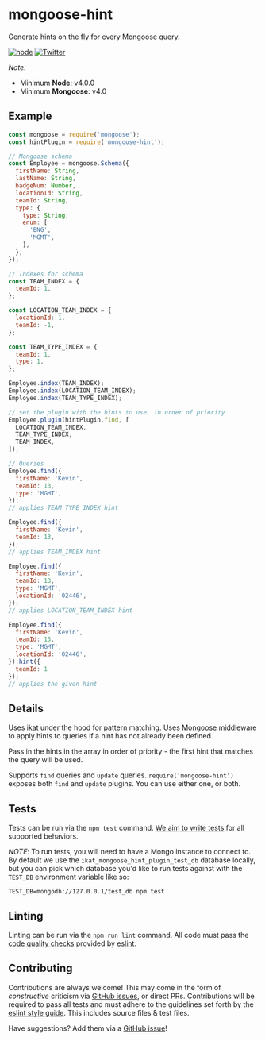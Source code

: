 mongoose-hint
==============

Generate hints on the fly for every Mongoose query.

[![node](http://img.shields.io/badge/node->=_4.0.0-brightgreen.svg)]()
[![Twitter](https://img.shields.io/badge/twitter-@krodmannix-blue.svg?style=flat)](http://twitter.com/krodmannix)

_Note:_
* Minimum **Node**: v4.0.0
* Minimum **Mongoose**: v4.0

## Example

```javascript
const mongoose = require('mongoose');
const hintPlugin = require('mongoose-hint');

// Mongoose schema
const Employee = mongoose.Schema({
  firstName: String,
  lastName: String,
  badgeNum: Number,
  locationId: String,
  teamId: String,
  type: {
    type: String,
    enum: [
      'ENG',
      'MGMT',
    ],
  },
});

// Indexes for schema
const TEAM_INDEX = {
  teamId: 1,
};

const LOCATION_TEAM_INDEX = {
  locationId: 1,
  teamId: -1,
};

const TEAM_TYPE_INDEX = {
  teamId: 1,
  type: 1,
};

Employee.index(TEAM_INDEX);
Employee.index(LOCATION_TEAM_INDEX);
Employee.index(TEAM_TYPE_INDEX);

// set the plugin with the hints to use, in order of priority
Employee.plugin(hintPlugin.find, [
  LOCATION_TEAM_INDEX,
  TEAM_TYPE_INDEX,
  TEAM_INDEX,
]);

// Queries
Employee.find({
  firstName: 'Kevin',
  teamId: 13,
  type: 'MGMT',
});
// applies TEAM_TYPE_INDEX hint

Employee.find({
  firstName: 'Kevin',
  teamId: 13,
});
// applies TEAM_INDEX hint

Employee.find({
  firstName: 'Kevin',
  teamId: 13,
  type: 'MGMT',
  locationId: '02446',
});
// applies LOCATION_TEAM_INDEX hint

Employee.find({
  firstName: 'Kevin',
  teamId: 13,
  type: 'MGMT',
  locationId: '02446',
}).hint({
  teamId: 1
});
// applies the given hint
```

## Details

Uses [ikat](https://github.com/krmannix/ikat) under the hood for pattern matching. Uses [Mongoose middleware](http://mongoosejs.com/docs/middleware.html) to apply hints to queries if a hint has not already been defined.

Pass in the hints in the array in order of priority - the first hint that matches the query will be used.

Supports `find` queries and `update` queries. `require('mongoose-hint')` exposes both `find` and `update` plugins. You can use either one, or both.

## Tests

Tests can be run via the `npm test` command. [We aim to write tests](test/) for all supported behaviors.

_NOTE_: To run tests, you will need to have a Mongo instance to connect to. By default we use the `ikat_mongoose_hint_plugin_test_db` database locally, but you can pick which database you'd like to run tests against with the `TEST_DB` environment variable like so:

```
TEST_DB=mongodb://127.0.0.1/test_db npm test
```

## Linting

Linting can be run via the `npm run lint` command. All code must pass the [code quality checks](.eslintrc.json) provided by [eslint](http://eslint.org/).

## Contributing

Contributions are always welcome! This may come in the form of _constructive_ criticism via [GitHub issues](https://github.com/krmannix/mongoose-hint/issues), or direct PRs. Contributions will be required to pass all tests and must adhere to the guidelines set forth by the [eslint style guide](.eslintrc.json). This includes source files & test files.

Have suggestions? Add them via a [GitHub issue](https://github.com/krmannix/mongoose-hint/issues)!
